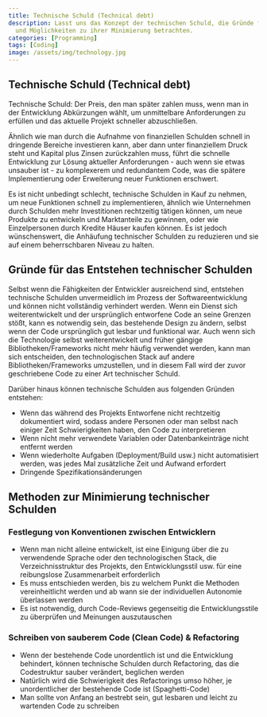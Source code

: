 ```yaml
---
title: Technische Schuld (Technical debt)
description: Lasst uns das Konzept der technischen Schuld, die Gründe für ihr Entstehen
  und Möglichkeiten zu ihrer Minimierung betrachten.
categories: [Programming]
tags: [Coding]
image: /assets/img/technology.jpg
---
```

## Technische Schuld (Technical debt)
Technische Schuld: Der Preis, den man später zahlen muss, wenn man in der Entwicklung Abkürzungen wählt, um unmittelbare Anforderungen zu erfüllen und das aktuelle Projekt schneller abzuschließen.

Ähnlich wie man durch die Aufnahme von finanziellen Schulden schnell in dringende Bereiche investieren kann, aber dann unter finanziellem Druck steht und Kapital plus Zinsen zurückzahlen muss, führt die schnelle Entwicklung zur Lösung aktueller Anforderungen - auch wenn sie etwas unsauber ist - zu komplexerem und redundantem Code, was die spätere Implementierung oder Erweiterung neuer Funktionen erschwert.

Es ist nicht unbedingt schlecht, technische Schulden in Kauf zu nehmen, um neue Funktionen schnell zu implementieren, ähnlich wie Unternehmen durch Schulden mehr Investitionen rechtzeitig tätigen können, um neue Produkte zu entwickeln und Marktanteile zu gewinnen, oder wie Einzelpersonen durch Kredite Häuser kaufen können. Es ist jedoch wünschenswert, die Anhäufung technischer Schulden zu reduzieren und sie auf einem beherrschbaren Niveau zu halten.

## Gründe für das Entstehen technischer Schulden
Selbst wenn die Fähigkeiten der Entwickler ausreichend sind, entstehen technische Schulden unvermeidlich im Prozess der Softwareentwicklung und können nicht vollständig verhindert werden.
Wenn ein Dienst sich weiterentwickelt und der ursprünglich entworfene Code an seine Grenzen stößt, kann es notwendig sein, das bestehende Design zu ändern, selbst wenn der Code ursprünglich gut lesbar und funktional war.
Auch wenn sich die Technologie selbst weiterentwickelt und früher gängige Bibliotheken/Frameworks nicht mehr häufig verwendet werden, kann man sich entscheiden, den technologischen Stack auf andere Bibliotheken/Frameworks umzustellen, und in diesem Fall wird der zuvor geschriebene Code zu einer Art technischer Schuld.

Darüber hinaus können technische Schulden aus folgenden Gründen entstehen:
- Wenn das während des Projekts Entworfene nicht rechtzeitig dokumentiert wird, sodass andere Personen oder man selbst nach einiger Zeit Schwierigkeiten haben, den Code zu interpretieren
- Wenn nicht mehr verwendete Variablen oder Datenbankeinträge nicht entfernt werden
- Wenn wiederholte Aufgaben (Deployment/Build usw.) nicht automatisiert werden, was jedes Mal zusätzliche Zeit und Aufwand erfordert
- Dringende Spezifikationsänderungen

## Methoden zur Minimierung technischer Schulden
### Festlegung von Konventionen zwischen Entwicklern
- Wenn man nicht alleine entwickelt, ist eine Einigung über die zu verwendende Sprache oder den technologischen Stack, die Verzeichnisstruktur des Projekts, den Entwicklungsstil usw. für eine reibungslose Zusammenarbeit erforderlich
- Es muss entschieden werden, bis zu welchem Punkt die Methoden vereinheitlicht werden und ab wann sie der individuellen Autonomie überlassen werden
- Es ist notwendig, durch Code-Reviews gegenseitig die Entwicklungsstile zu überprüfen und Meinungen auszutauschen

### Schreiben von sauberem Code (Clean Code) & Refactoring
- Wenn der bestehende Code unordentlich ist und die Entwicklung behindert, können technische Schulden durch Refactoring, das die Codestruktur sauber verändert, beglichen werden
- Natürlich wird die Schwierigkeit des Refactorings umso höher, je unordentlicher der bestehende Code ist (Spaghetti-Code)
- Man sollte von Anfang an bestrebt sein, gut lesbaren und leicht zu wartenden Code zu schreiben
